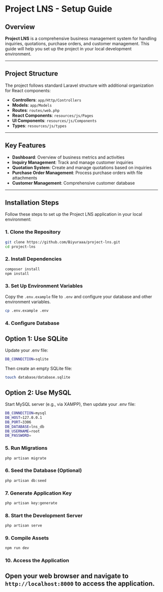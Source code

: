 # Project LNS - Setup Guide

## Overview

**Project LNS** is a comprehensive business management system for handling inquiries, quotations, purchase orders, and customer management. This guide will help you set up the project in your local development environment.

---

## Project Structure

The project follows standard Laravel structure with additional organization for React components:

-   **Controllers**: `app/Http/Controllers`
-   **Models**: `app/Models`
-   **Routes**: `routes/web.php`
-   **React Components**: `resources/js/Pages`
-   **UI Components**: `resources/js/Components`
-   **Types**: `resources/js/types`

---

## Key Features

-   **Dashboard**: Overview of business metrics and activities
-   **Inquiry Management**: Track and manage customer inquiries
-   **Quotation System**: Create and manage quotations based on inquiries
-   **Purchase Order Management**: Process purchase orders with file attachments
-   **Customer Management**: Comprehensive customer database

---

## Installation Steps

Follow these steps to set up the Project LNS application in your local environment:

### 1. Clone the Repository

```bash
git clone https://github.com/Biyuraaa/project-lns.git
cd project-lns


```

### 2. Install Dependencies

```bash
composer install
npm install
```

### 3. Set Up Environment Variables

Copy the `.env.example` file to `.env` and configure your database and other environment variables.

```bash
cp .env.example .env
```

### 4. Configure Database

## Option 1: Use SQLite

Update your .env file:

```bash
DB_CONNECTION=sqlite
```

Then create an empty SQLite file:

```bash
touch database/database.sqlite
```

## Option 2: Use MySQL

Start MySQL server (e.g., via XAMPP), then update your .env file:

```bash
DB_CONNECTION=mysql
DB_HOST=127.0.0.1
DB_PORT=3306
DB_DATABASE=lns_db
DB_USERNAME=root
DB_PASSWORD=
```

### 5. Run Migrations

```bash
php artisan migrate
```

### 6. Seed the Database (Optional)

```bash
php artisan db:seed
```

### 7. Generate Application Key

```bash
php artisan key:generate
```

### 8. Start the Development Server

```bash
php artisan serve
```

### 9. Compile Assets

```bash
npm run dev
```

### 10. Access the Application

## Open your web browser and navigate to `http://localhost:8000` to access the application.
